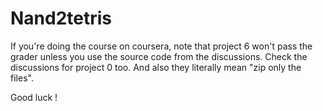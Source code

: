 # Nand2tetris 

If you're doing the course on coursera, note that project 6 won't pass the grader unless you use the source code from the discussions. Check the discussions for project 0 too. 
And also they literally mean "zip only the files". 

Good luck !
